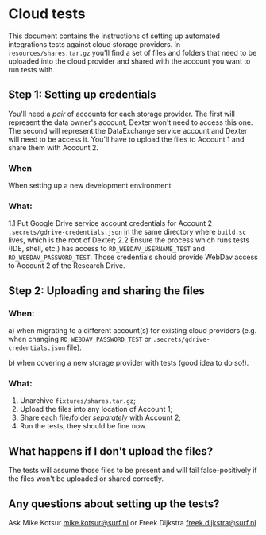 # Cloud tests

This document contains the instructions of setting up automated integrations tests against cloud storage providers. In `resources/shares.tar.gz` you'll find a set of files and folders that need to be uploaded into the cloud provider and shared with the account you want to run tests with. 

## Step 1: Setting up credentials

You'll need a *pair* of accounts for each storage provider. The first will represent the data owner's account, Dexter won't need to access this one. The second will represent the DataExchange service account and Dexter will need to be access it. You'll have to upload the files to Account 1 and share them with Account 2.

### When
When setting up a new development environment

### What:

1.1 Put Google Drive service account credentials for Account 2 `.secrets/gdrive-credentials.json` in the same directory where `build.sc` lives, which is the root of Dexter;
2.2 Ensure the process which runs tests (IDE, shell, etc.) has access to `RD_WEBDAV_USERNAME_TEST` and `RD_WEBDAV_PASSWORD_TEST`. Those credentials should provide WebDav access to Account 2 of the Research Drive.  

## Step 2: Uploading and sharing the files

### When: 

a) when migrating to a different account(s) for existing cloud providers (e.g. when changing `RD_WEBDAV_PASSWORD_TEST` or `.secrets/gdrive-credentials.json` file).

b) when covering a new storage provider with tests (good idea to do so!). 

### What:

1. Unarchive `fixtures/shares.tar.gz`;
2. Upload the files into any location of Account 1;
3. Share each file/folder *separately* with Account 2;
4. Run the tests, they should be fine now.

## What happens if I don't upload the files?

The tests will assume those files to be present and will fail false-positively if the files won't be uploaded or shared correctly.

## Any questions about setting up the tests?

Ask Mike Kotsur <mike.kotsur@surf.nl> or Freek Dijkstra <freek.dijkstra@surf.nl> 